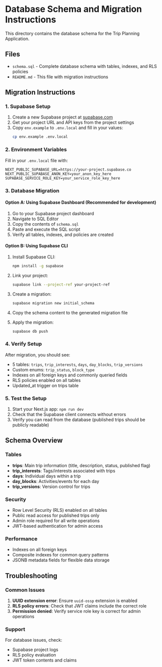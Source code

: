 # Database Schema and Migration Instructions

This directory contains the database schema for the Trip Planning Application.

## Files

- `schema.sql` - Complete database schema with tables, indexes, and RLS policies
- `README.md` - This file with migration instructions

## Migration Instructions

### 1. Supabase Setup

1. Create a new Supabase project at [supabase.com](https://supabase.com)
2. Get your project URL and API keys from the project settings
3. Copy `env.example` to `.env.local` and fill in your values:
   ```bash
   cp env.example .env.local
   ```

### 2. Environment Variables

Fill in your `.env.local` file with:
```env
NEXT_PUBLIC_SUPABASE_URL=https://your-project.supabase.co
NEXT_PUBLIC_SUPABASE_ANON_KEY=your_anon_key_here
SUPABASE_SERVICE_ROLE_KEY=your_service_role_key_here
```

### 3. Database Migration

#### Option A: Using Supabase Dashboard (Recommended for development)

1. Go to your Supabase project dashboard
2. Navigate to SQL Editor
3. Copy the contents of `schema.sql`
4. Paste and execute the SQL script
5. Verify all tables, indexes, and policies are created

#### Option B: Using Supabase CLI

1. Install Supabase CLI:
   ```bash
   npm install -g supabase
   ```

2. Link your project:
   ```bash
   supabase link --project-ref your-project-ref
   ```

3. Create a migration:
   ```bash
   supabase migration new initial_schema
   ```

4. Copy the schema content to the generated migration file
5. Apply the migration:
   ```bash
   supabase db push
   ```

### 4. Verify Setup

After migration, you should see:
- 5 tables: `trips`, `trip_interests`, `days`, `day_blocks`, `trip_versions`
- Custom enums: `trip_status`, `block_type`
- Indexes on all foreign keys and commonly queried fields
- RLS policies enabled on all tables
- Updated_at trigger on trips table

### 5. Test the Setup

1. Start your Next.js app: `npm run dev`
2. Check that the Supabase client connects without errors
3. Verify you can read from the database (published trips should be publicly readable)

## Schema Overview

### Tables

- **trips**: Main trip information (title, description, status, published flag)
- **trip_interests**: Tags/interests associated with trips
- **days**: Individual days within a trip
- **day_blocks**: Activities/events for each day
- **trip_versions**: Version control for trips

### Security

- Row Level Security (RLS) enabled on all tables
- Public read access for published trips only
- Admin role required for all write operations
- JWT-based authentication for admin access

### Performance

- Indexes on all foreign keys
- Composite indexes for common query patterns
- JSONB metadata fields for flexible data storage

## Troubleshooting

### Common Issues

1. **UUID extension error**: Ensure `uuid-ossp` extension is enabled
2. **RLS policy errors**: Check that JWT claims include the correct role
3. **Permission denied**: Verify service role key is correct for admin operations

### Support

For database issues, check:
- Supabase project logs
- RLS policy evaluation
- JWT token contents and claims
